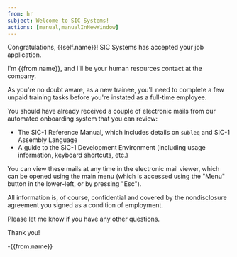 ```yaml
---
from: hr
subject: Welcome to SIC Systems!
actions: [manual,manualInNewWindow]
---
```

Congratulations, {{self.name}}! SIC Systems has accepted your job application.

I'm {{from.name}}, and I'll be your human resources contact at the company.

As you're no doubt aware, as a new trainee, you'll need to complete a few unpaid training tasks before you're instated as a full-time employee.

You should have already received a couple of electronic mails from our automated onboarding system that you can review:

* The SIC-1 Reference Manual, which includes details on `subleq` and SIC-1 Assembly Language
* A guide to the SIC-1 Development Environment (including usage information, keyboard shortcuts, etc.)

You can view these mails at any time in the electronic mail viewer, which can be opened using the main menu (which is accessed using the "Menu" button in the lower-left, or by pressing "Esc").

All information is, of course, confidential and covered by the nondisclosure agreement you signed as a condition of employment.

Please let me know if you have any other questions.

Thank you!

-{{from.name}}

